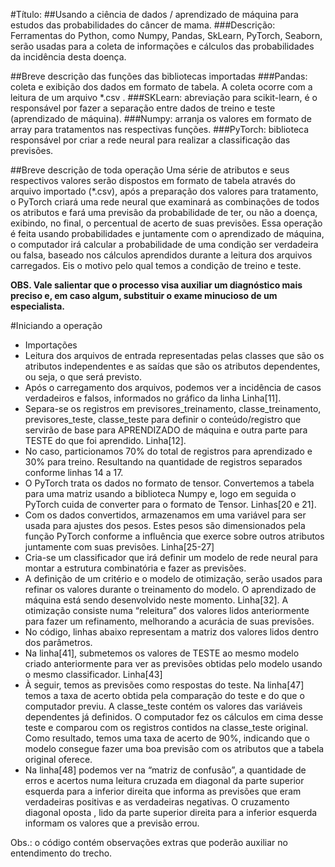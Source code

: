 #Título: 
##Usando a ciência de dados / aprendizado de máquina para estudos das probabilidades do câncer de mama.
###Descrição: Ferramentas do Python, como Numpy, Pandas, SkLearn, PyTorch,  Seaborn, serão usadas para a coleta de informações e cálculos 
das probabilidades da incidência desta doença.

##Breve descrição das funções das bibliotecas importadas
###Pandas: coleta e exibição dos dados em formato de tabela. A coleta ocorre com a leitura de um arquivo *.csv . 
###SKLearn: abreviação para scikit-learn, é o responsável por fazer a separação entre dados de treino e teste (aprendizado de máquina).
###Numpy: arranja os valores em formato de array para tratamentos nas respectivas funções.
###PyTorch: biblioteca responsável por criar a rede neural para realizar a classificação das previsões.

##Breve descrição de toda operação
Uma série de atributos e seus respectivos valores serão dispostos em formato de tabela através do arquivo importado (*.csv), 
após a preparação dos valores para tratamento, o PyTorch criará uma rede neural que examinará as combinações de todos os atributos 
e fará uma previsão da probabilidade de ter, ou não a doença, exibindo, no final, o percentual de acerto de suas previsões. Essa operação 
é feita usando probabilidades e juntamente com o aprendizado de máquina, o computador irá calcular a probabilidade de uma condição ser 
verdadeira ou falsa, baseado nos cálculos aprendidos durante a leitura dos arquivos carregados. Eis o motivo pelo qual temos a condição de treino e teste. 

**OBS. Vale salientar que o processo visa auxiliar um diagnóstico mais preciso e, em caso algum, substituir o exame minucioso de um especialista.**

#Iniciando a operação

- Importações 
- Leitura dos arquivos de entrada representadas pelas classes que são os atributos independentes e as saídas que são os atributos dependentes, ou seja, o que será previsto.
- Após o carregamento dos arquivos, podemos ver a incidência de casos verdadeiros e falsos, informados no gráfico da linha Linha[11].
- Separa-se os registros em previsores_treinamento, classe_treinamento, previsores_teste, classe_teste para definir o conteúdo/registro que 
servirão de base para APRENDIZADO de máquina e outra parte para TESTE do que foi aprendido.  Linha[12].
- No caso, particionamos 70% do total de registros para aprendizado e 30% para treino. Resultando na quantidade de registros separados conforme linhas 14 a 17.
- O PyTorch trata os dados no formato de tensor. Convertemos a tabela para uma matriz usando a biblioteca Numpy e, logo em seguida o PyTorch cuida de converter para 
o formato de Tensor. Linhas[20 e 21].
- Com os dados convertidos, armazenamos em uma variável para ser usada para ajustes dos pesos. Estes pesos são dimensionados pela função PyTorch conforme a influência 
que exerce sobre outros atributos juntamente com suas previsões. Linha[25-27]
- Cria-se um classificador que irá definir um modelo de rede neural para montar a estrutura combinatória e fazer as previsões.
- A definição de um critério e o modelo de otimização, serão usados para refinar os valores durante o treinamento do modelo. O aprendizado de máquina está sendo 
desenvolvido neste momento. Linha[32]. A otimização consiste numa “releitura” dos valores lidos anteriormente para fazer um refinamento, melhorando a acurácia de suas previsões. 
- No código, linhas abaixo representam a matriz dos valores lidos dentro dos parâmetros.
- Na linha[41], submetemos os valores de TESTE ao mesmo modelo criado anteriormente para ver as previsões obtidas pelo modelo usando o mesmo classificador. Linha[43]
- À seguir, temos as previsões como respostas do teste. Na linha[47] temos a taxa de acerto obtida pela comparação do teste e do que o computador previu. 
A classe_teste contém os valores das variáveis dependentes já definidos. O computador fez os cálculos em cima desse teste e comparou com os registros contidos na classe_teste original. 
Como resultado, temos uma taxa de acerto de 90%, indicando que o modelo consegue fazer uma boa previsão com os atributos que a tabela original oferece.
- Na linha[48] podemos ver na “matriz de confusão”,  a quantidade de erros e acertos numa leitura cruzada em diagonal da parte superior esquerda para a inferior direita que informa 
as previsões que eram verdadeiras positivas e as verdadeiras negativas. O cruzamento diagonal oposta , lido da parte superior direita para a inferior esquerda informam os 
valores que a previsão errou.

Obs.: o código contém observações extras que poderão auxiliar no entendimento do trecho.


